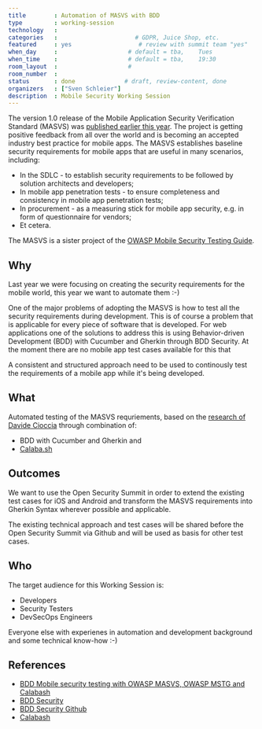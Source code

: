 ```yaml
---
title        : Automation of MASVS with BDD
type         : working-session
technology   :
categories   :                      # GDPR, Juice Shop, etc.
featured     : yes                   # review with summit team "yes"
when_day     :                    # default = tba,    Tues
when_time    :                    # default = tba,    19:30
room_layout  :                    #
room_number  :
status       : done              # draft, review-content, done
organizers   : ["Sven Schleier"]
description  : Mobile Security Working Session
---
```


The version 1.0 release of the Mobile Application Security Verification Standard (MASVS) was [published earlier this year](https://github.com/OWASP/owasp-masvs/releases). The project is getting positive feedback from all over the world and is becoming an accepted industry best practice for mobile apps. The MASVS establishes baseline security requirements for mobile apps that are useful in many scenarios, including:

- In the SDLC - to establish security requirements to be followed by solution architects and developers;
- In mobile app penetration tests - to ensure completeness and consistency in mobile app penetration tests;
- In procurement - as a measuring stick for mobile app security, e.g. in form of questionnaire for vendors;
- Et cetera.

The MASVS is a sister project of the [OWASP Mobile Security Testing Guide](https://github.com/OWASP/owasp-mstg).

## Why

Last year we were focusing on creating the security requirements for the mobile world, this year we want to automate them :-)

One of the major problems of adopting the MASVS is how to test all the security requirements during development. This is of course a problem that is applicable for every piece of software that is developed. For web applications one of the solutions to address this is using Behavior-driven Development (BDD) with Cucumber and Gherkin through BDD Security. At the moment there are no mobile app test cases available for this that 

A consistent and structured approach need to be used to continously test the requirements of a mobile app while it's being developed.


## What

Automated testing of the MASVS requriements, based on the [research of Davide Cioccia](https://www.owasp.org/images/f/fb/V2_-_OWASP_Buscharest_Davide_Cioccia.pdf) through combination of:
- BDD with Cucumber and Gherkin and
- [Calaba.sh](http://calaba.sh/)


## Outcomes

We want to use the Open Security Summit in order to extend the existing test cases for iOS and Android and transform the MASVS requirements into Gherkin Syntax wherever possible and applicable.

The existing technical approach and test cases will be shared before the Open Security Summit via Github and will be used as basis for other test cases.


## Who

The target audience for this Working Session is:

- Developers
- Security Testers
- DevSecOps Engineers

Everyone else with experienes in automation and development background and some technical know-how :-)

## References

- [BDD Mobile security testing with OWASP MASVS, OWASP MSTG and Calabash](https://www.owasp.org/images/f/fb/V2_-_OWASP_Buscharest_Davide_Cioccia.pdf)
- [BDD Security](https://www.continuumsecurity.net/bdd-security)
- [BDD Security Github](https://github.com/continuumsecurity/bdd-security)
- [Calabash](http://calaba.sh/)
